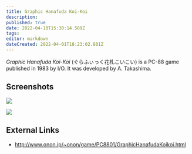 ```yaml
---
title: Graphic Hanafuda Koi-Koi
description: 
published: true
date: 2022-04-10T15:30:14.589Z
tags: 
editor: markdown
dateCreated: 2022-04-01T18:23:02.801Z
---
```


_Graphic Hanafuda Koi-Koi_ (<span lang='ja'>ぐらふぃっく花札こいこい</span>) is a PC-88 game published in 1983 by I/O.
It was developed by A. Takashima.

## Screenshots

![](http://www.onon.jp/~onon/images/Emulator/PC8801/GraphicHanafudaKoikoi_1.jpg)

![](http://www.onon.jp/~onon/images/Emulator/PC8801/GraphicHanafudaKoikoi_2.jpg)

## External Links
- http://www.onon.jp/~onon/game/PC8801/GraphicHanafudaKoikoi.html